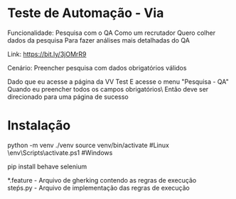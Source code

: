 # Teste de Automação - Via

Funcionalidade: Pesquisa com o QA Como um recrutador Quero colher dados da pesquisa Para fazer análises mais detalhadas do QA

Link: https://bit.ly/3jOMrR9

Cenário: Preencher pesquisa com dados obrigatórios válidos

Dado que eu acesse a página da VV Test E acesse o menu "Pesquisa - QA"<br>Quando eu preencher todos os campos obrigatórios\ Então deve ser direcionado para uma página de sucesso

# Instalação

python -m venv ./venv
source venv/bin/activate #Linux
\env\Scripts\activate.ps1 #Windows

pip install behave selenium

*.feature - Arquivo de gherking contendo as regras de execução  
steṕs.py - Arquivo de implementação das regras de execução
